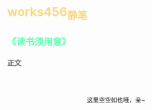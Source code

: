 # <span style="color:rgba(247,207,102,0.8)">works456<sub>静笔</sub></span>

## <span style="color:rgb(100,273,180)">《读书须用意》</span>

### <span style="color:rgb(100,100,100)">正文</span>
<br><br>
<p style="text-align:center">这里空空如也哦，亲~</p>